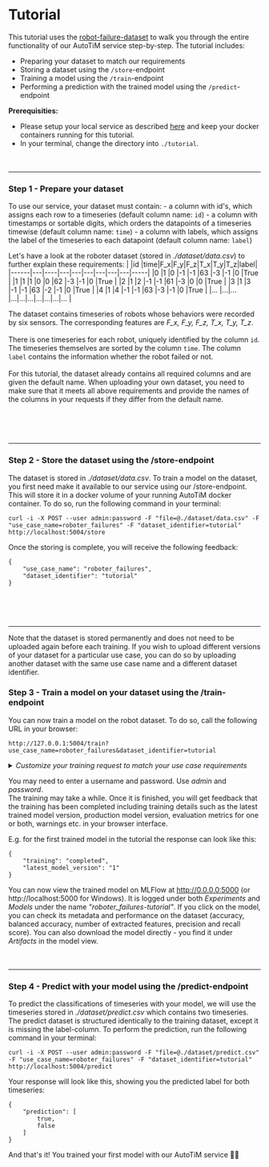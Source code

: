 # Tutorial
This tutorial uses the [robot-failure-dataset][1] to walk you through the entire functionality of our AutoTiM service step-by-step. The tutorial includes:
- Preparing your dataset to match our requirements
- Storing a dataset using the `/store`-endpoint
- Training a model using the `/train`-endpoint
- Performing a prediction with the trained model using the `/predict`-endpoint

**Prerequisities:**
- Please setup your local service as described [here](../../README.md) and keep your docker containers running for this tutorial.
- In your terminal, change the directory into `./tutorial`.
<br><br><br>
***

### Step 1 - Prepare your dataset
To use our service, your dataset must contain:
    - a column with id's, which assigns each row to a timeseries (default column name: `id`)
    - a column with timestamps or sortable digits, which orders the datapoints of a timeseries timewise (default column name: `time`)
    - a column with labels, which assigns the label of the timeseries to each datapoint (default column name: `label`)

Let's have a look at the roboter dataset (stored in *./dataset/data.csv*) to further explain these requirements:
| |id |time|F_x|F_y|F_z|T_x|T_y|T_z|label|
|------|---|----|---|---|---|---|---|---|-----|
|0     |1  |0   |-1 |-1 |63 |-3 |-1 |0  |True |
|1     |1  |1   |0  |0  |62 |-3 |-1 |0  |True |
|2     |1  |2   |-1 |-1 |61 |-3 |0  |0  |True |
|3     |1  |3   |-1 |-1 |63 |-2 |-1 |0  |True |
|4     |1  |4   |-1 |-1 |63 |-3 |-1 |0  |True |
|...   |...|... |...|...|...|...|...|...|...  |

The dataset contains timeseries of robots whose behaviors were recorded by six sensors. The corresponding features are *F_x, F_y, F_z, T_x, T_y, T_z*.<br><br>
There is one timeseries for each robot, uniquely identified by the column `id`. The timeseries themselves are sorted by the column `time`. The column `label` contains the information whether the robot failed or not.<br><br>
For this tutorial, the dataset already contains all required columns and are given the default name. When uploading your own dataset, you need to make sure that it meets all above requirements and provide the names of the columns in your requests if they differ from the default name.

<br><br><br>
***

### Step 2 - Store the dataset using the /store-endpoint
The dataset is stored in *./dataset/data.csv*. To train a model on the dataset, you first need make it available to our service using our /store-endpoint. This will store it in a docker volume of your running AutoTiM docker container. To do so, run the following command in your terminal:

```shell
curl -i -X POST --user admin:password -F "file=@./dataset/data.csv" -F "use_case_name=roboter_failures" -F "dataset_identifier=tutorial" http://localhost:5004/store
```

Once the storing is complete, you will receive the following feedback:
```
{
    "use_case_name": "roboter_failures",
    "dataset_identifier": "tutorial"
}
```
<br><br><br>
***
Note that the dataset is stored permanently and does not need to be uploaded again before each training. If you wish to upload different versions of your dataset for a particular use case, you can do so by uploading another dataset with the same use case name and a different dataset identifier.

### Step 3 - Train a model on your dataset using the /train-endpoint
You can now train a model on the robot dataset. To do so, call the following URL in your browser:

```shell
http://127.0.0.1:5004/train?use_case_name=roboter_failures&dataset_identifier=tutorial
```

<details>
  <summary><em>Customize your training request to match your use case requirements</em></summary><blockquote>
You can customize your training using the optional parameters. For detailed documentation go [here](../README.md#222-train).<br>
The following parameters can be set:

##### Optional parameters
`column_id`: Name of the id column, which assigns each row to a timeseries (default column name: id)<br>
`column_label`: Name of the column containing the classification labels (default: label)<br>
`column_sort`: Name of the column that contains values which allow to sort the time series, e.g. time stamps (default: time)<br>
`column_value`: Name of the column that contains the actual values of the time series, e.g. sensor data (default: None)<br>
`column_kind`: Name of the column that indicates the names of the different timeseries types, e.g. different sensors (default: None)<br>
`train_size`: Proportion of the dataset to include in the train data when performing the train-test-split (default: 0.6)<br>
`recall_average`: Metric to be used to calculate the recall and precision score (default: micro; possible metrics are: micro, macro, samples, weighted, binary or None)<br>
`metric`: Metric to be used for the model selection (default: accuracy; possible metrics are: accuracy, balanced_accuracy, recall_score, precision_score) <br>
`max_features`: Maximum number of features used for training (default: 1000)<br>
`features_decrement`: Decrement step of features when a recursion error occurs. <br> If smaller then `1` this will be percentage based otherwise it will be an absolute value (default: 0.9) <br>
`max_attempts`: Maximum number of attempts for training when failing due to a recursion error. (default: 5)<br>
`train_time`: Time in minutes used for training the model. If not specified it uses the dynamic training time. (default: dynamic)<br>
`evaluation_identifier`: Name of the dataset within your project, only used for evaluation. If specified, `dataset_identifier` only used for training.

##### Example use
```shell
http://127.0.0.1:5004/train?use_case_name=roboter_failures&dataset_identifier=tutorial&column_label=classes
```

</blockquote></details>

You may need to enter a username and password. Use *admin* and *password*. <br>
The training may take a while. Once it is finished, you will get feedback that the training has been completed including training details such as the latest trained model version, production model version, evaluation metrics for one or both, warnings etc. in your browser interface.

E.g. for the first trained model in the tutorial the response can look like this:
```
{
    "training": "completed",
    "latest_model_version": "1"
}
```
You can now view the trained model on MLFlow at http://0.0.0.0:5000 (or http://localhost:5000 for Windows). It is logged under both *Experiments* and *Models* under the name *"roboter_failures-tutorial"*. If you click on the model, you can check its metadata and performance on the dataset (accuracy, balanced accuracy, number of extracted features, precision and recall score). You can also download the model directly - you find it under *Artifacts* in the model view.
<br><br><br>

***

### Step 4 - Predict with your model using the /predict-endpoint
To predict the classifications of timeseries with your model, we will use the timeseries stored in *./dataset/predict.csv* which contains two timeseries. The predict dataset is structured identically to the training dataset, except it is missing the label-column. To perform the prediction, run the following command in your terminal:
```shell
curl -i -X POST --user admin:password -F "file=@./dataset/predict.csv" -F "use_case_name=roboter_failures" -F "dataset_identifier=tutorial" http://localhost:5004/predict
```
Your response will look like this, showing you the predicted label for both timeseries:
```
{
    "prediction": [
        true,
        false
    ]
}
```
And that's it! You trained your first model with our AutoTiM service 👏🏽
<br><br><br><br><br><br>



[1]: <http://archive.ics.uci.edu/ml/datasets/Robot+Execution+Failures>
